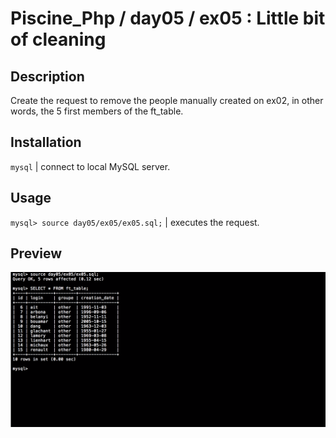 # Piscine_Php / day05 / ex05 : Little bit of cleaning

## Description
Create the request to remove the people manually created on ex02, in other words, the 5 first members of the ft_table.

## Installation
`mysql` | connect to local MySQL server.

## Usage
`mysql> source day05/ex05/ex05.sql;` | executes the request.

## Preview
<img src="../../resources/images/cleaning.png" width="1200">

